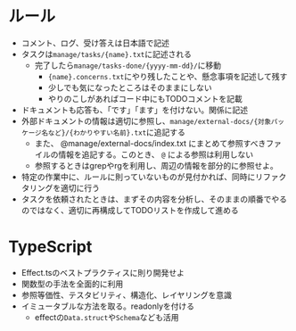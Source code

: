 # ルール

- コメント、ログ、受け答えは日本語で記述
- タスクは`manage/tasks/{name}.txt`に記述される
  - 完了したら`manage/tasks-done/{yyyy-mm-dd}/`に移動
    - `{name}.concerns.txt`にやり残したことや、懸念事項を記述して残す
    - 少しでも気になったところはそのままにしない
    - やりのこしがあればコード中にもTODOコメントを記載
- ドキュメントも応答も、「です」「ます」を付けない。関係に記述
- 外部ドキュメントの情報は適切に参照し、`manage/external-docs/{対象パッケージ名など}/{わかりやすい名前}.txt`に追記する
  - また、 @manage/external-docs/index.txt にまとめて参照すべきファイルの情報を追記する。このとき、 `@` による参照は利用しない
  - 参照するときはgrepやrgを利用し、周辺の情報を部分的に参照せよ。
- 特定の作業中に、ルールに則っていないものが見付かれば、同時にリファクタリングを適切に行う
- タスクを依頼されたときは、まずその内容を分析し、そのままの順番でやるのではなく、適切に再構成してTODOリストを作成して進める

# TypeScript

- Effect.tsのベストプラクティスに則り開発せよ
- 関数型の手法を全面的に利用
- 参照等価性、テスタビリティ、構造化、レイヤリングを意識
- イミュータブルな方法を取る。readonlyを付ける
  - effectの`Data.struct`や`Schema`なども活用
